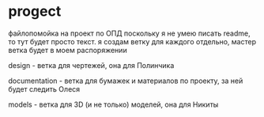 # progect
файлопомойка на проект по ОПД
поскольку я не умею писать readme, то тут будет просто текст.
я создам ветку для каждого отдельно, мастер ветка будет в моем распоряжении

design - ветка для чертежей, она для Полинчика

documentation - ветка для бумажек и материалов по проекту, за ней будет следить Олеся

models - ветка для 3D (и не только) моделей, она для Никиты
